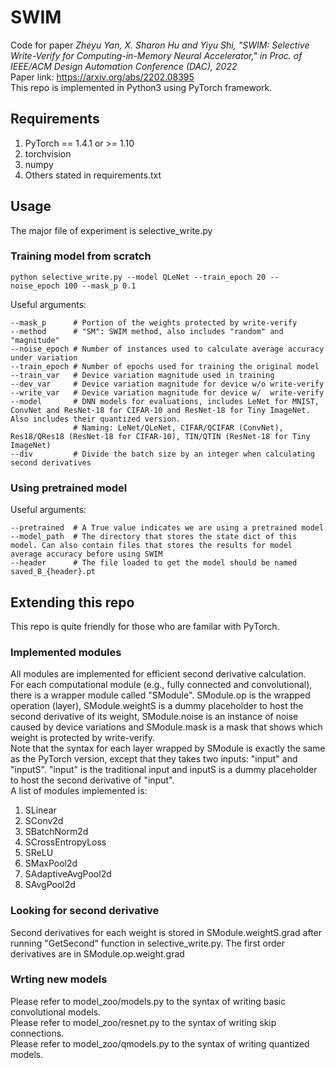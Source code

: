 # SWIM

Code for paper _Zheyu Yan, X. Sharon Hu and Yiyu Shi, "SWIM: Selective Write-Verify for Computing-in-Memory Neural Accelerator," in Proc. of IEEE/ACM Design Automation Conference (DAC), 2022_  
Paper link: https://arxiv.org/abs/2202.08395  
This repo is implemented in Python3 using PyTorch framework.

## Requirements

1. PyTorch == 1.4.1 or >= 1.10
2. torchvision
3. numpy
4. Others stated in requirements.txt

## Usage

The major file of experiment is selective_write.py

### Training model from scratch

```shell
python selective_write.py --model QLeNet --train_epoch 20 --noise_epoch 100 --mask_p 0.1
```

Useful arguments:
```shell
--mask_p      # Portion of the weights protected by write-verify
--method      # "SM": SWIM method, also includes "random" and "magnitude"
--noise_epoch # Number of instances used to calculate average accuracy under variation
--train_epoch # Number of epochs used for training the original model
--train_var   # Device variation magnitude used in training
--dev_var     # Device variation magnitude for device w/o write-verify
--write_var   # Device variation magnitude for device w/  write-verify
--model       # DNN models for evaluations, includes LeNet for MNIST, ConvNet and ResNet-18 for CIFAR-10 and ResNet-18 for Tiny ImageNet. Also includes their quantized version. 
              # Naming: LeNet/QLeNet, CIFAR/QCIFAR (ConvNet), Res18/QRes18 (ResNet-18 for CIFAR-10), TIN/QTIN (ResNet-18 for Tiny ImageNet)
--div         # Divide the batch size by an integer when calculating second derivatives
```

### Using pretrained model
Useful arguments:
```shell
--pretrained  # A True value indicates we are using a pretrained model
--model_path  # The directory that stores the state dict of this model. Can also contain files that stores the results for model average accuracy before using SWIM
--header      # The file loaded to get the model should be named saved_B_{header}.pt
```

## Extending this repo
This repo is quite friendly for those who are familar with PyTorch.

### Implemented modules
All modules are implemented for efficient second derivative calculation.  
For each computational module (e.g., fully connected and convolutional), there is a wrapper module called "SModule". SModule.op is the wrapped operation (layer), SModule.weightS is a dummy placeholder to host the second derivative of its weight, SModule.noise is an instance of noise caused by device variations and SModule.mask is a mask that shows which weight is protected by write-verify.  
Note that the syntax for each layer wrapped by SModule is exactly the same as the PyTorch version, except that they takes two inputs: "input" and "inputS". "input" is the traditional input and inputS is a dummy placeholder to host the second derivative of "input".   
A list of modules implemented is:
1. SLinear
2. SConv2d
3. SBatchNorm2d
4. SCrossEntropyLoss
5. SReLU
6. SMaxPool2d
7. SAdaptiveAvgPool2d
8. SAvgPool2d

### Looking for second derivative
Second derivatives for each weight is stored in SModule.weightS.grad after running "GetSecond" function in selective_write.py. The first order derivatives are in SModule.op.weight.grad

### Wrting new models
Please refer to model_zoo/models.py to the syntax of writing basic convolutional models.  
Please refer to model_zoo/resnet.py to the syntax of writing skip connections.  
Please refer to model_zoo/qmodels.py to the syntax of writing quantized models.  

